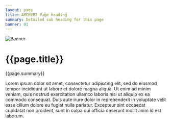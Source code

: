 ```yaml
---
layout: page
title: ARCHER2 Page Heading
summary: Detailed sub heading for this page
banner: 01
---
```



![Banner](./image/banners/web_banners_{{page.banner}}_800.jpg)


# {{page.title}}
{{page.summary}}

Lorem ipsum dolor sit amet, consectetur adipiscing elit, sed do eiusmod tempor incididunt ut labore et dolore magna aliqua. Ut enim ad minim veniam, quis nostrud exercitation ullamco laboris nisi ut aliquip ex ea commodo consequat. Duis aute irure dolor in reprehenderit in voluptate velit esse cillum dolore eu fugiat nulla pariatur. Excepteur sint occaecat cupidatat non proident, sunt in culpa qui officia deserunt mollit anim id est laborum.